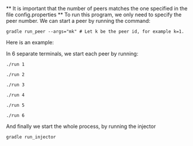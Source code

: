 ** It is important that the number of peers matches the one specified in the file config.properties **
To run this program, we only need to specify the peer number.
We can start a peer by running the command:
```shell
gradle run_peer --args="mk" # Let k be the peer id, for example k=1.
```

Here is an example:

In 6 separate terminals, we start each peer by running:
```shell
./run 1

./run 2

./run 3

./run 4

./run 5

./run 6
```

And finally we start the whole process, by running the injector
```shell
gradle run_injector
```
